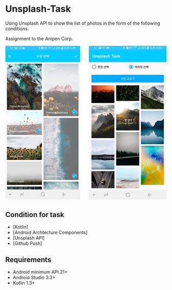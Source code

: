 # Unsplash-Task

Using Unsplash API to show the list of photos in the form of the following conditions.

Assignment to the Anipen Corp.


![Unsplash Task for Android preview](https://github.com/eightbil/unsplash-task/blob/master/Unsplash_%20Task_.jpg "Unsplash Task for Android")

## Condition for task

- [Kotlin]
- [Android Archtecture Components]
- [Unsplash API]
- [Github Push]

## Requirements

- Android minimum API 21+
- Android Studio 3.3+
- Kotlin 1.3+
